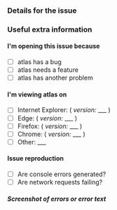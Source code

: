 ### Details for the issue

<!--

Thanks for coming here to report an issue. :)

Please describe it in this section, fill out the correct check boxes
below with an "x" eg: [x], then click the "Submit new issue" button at the bottom

-->

### Useful extra information

<!--

The info below often helps, please fill it out if you're able to. :)

-->

#### I'm opening this issue because

- [ ] atlas has a bug
- [ ] atlas needs a feature
- [ ] atlas has another problem

#### I'm viewing atlas on

- [ ] Internet Explorer: ( _version:_ ___ )
- [ ] Edge: ( _version:_ ___ )
- [ ] Firefox: ( _version:_ ___ )
- [ ] Chrome: ( _version:_ ___ )
- [ ] Other: ___

#### Issue reproduction

<!--

To open the developer tools in most broswers, Right-click and choose Inspect Element. Navigate to the console and network tabs and repeate the process that is failing. Copy paste or take a screen shot and save it with this issue.

-->

- [ ] Are console errors generated?
- [ ] Are network requests failing?

##### Screenshot of errors or error text
